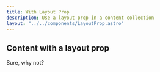 ```yaml
---
title: With Layout Prop
description: Use a layout prop in a content collection
layout: "../../components/LayoutProp.astro"
---
```


## Content with a layout prop

Sure, why not?
